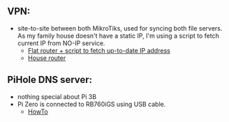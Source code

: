 ## VPN:
* site-to-site between both MikroTiks, used for syncing both file servers. As my family house doesn't have a static IP, I'm using a script to fetch current IP from NO-IP service.
  * [Flat router + script to fetch up-to-date IP address](https://github.com/sliwma/mysmarthome/blob/main/Network/MikroTik%20configs/VPN-site-to-site-Router1)
  * [House router](https://github.com/sliwma/mysmarthome/blob/main/Network/MikroTik%20configs/VPN-site-to-site-Router2)

## PiHole DNS server:
* nothing special about Pi 3B
* Pi Zero is connected to RB760iGS using USB cable. 
  * [HowTo](https://github.com/sliwma/mysmarthome/blob/main/Network/RPi%20Zero%20with%20MikroTik.md)
